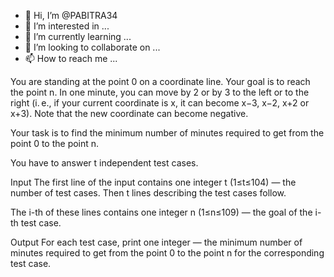 - 👋 Hi, I’m @PABITRA34
- 👀 I’m interested in ...
- 🌱 I’m currently learning ...
- 💞️ I’m looking to collaborate on ...
- 📫 How to reach me ...

<!---
PABITRA34/PABITRA34 is a ✨ special ✨ repository because its `README.md` (this file) appears on your GitHub profile.
You can click the Preview link to take a look at your changes.
--->

You are standing at the point 0 on a coordinate line. Your goal is to reach the point n. In one minute, you can move by 2 or by 3 to the left or to the right (i. e., if your current coordinate is x, it can become x−3, x−2, x+2 or x+3). Note that the new coordinate can become negative.

Your task is to find the minimum number of minutes required to get from the point 0 to the point n.

You have to answer t independent test cases.

Input
The first line of the input contains one integer t (1≤t≤104) — the number of test cases. Then t lines describing the test cases follow.

The i-th of these lines contains one integer n (1≤n≤109) — the goal of the i-th test case.

Output
For each test case, print one integer — the minimum number of minutes required to get from the point 0 to the point n for the corresponding test case.

